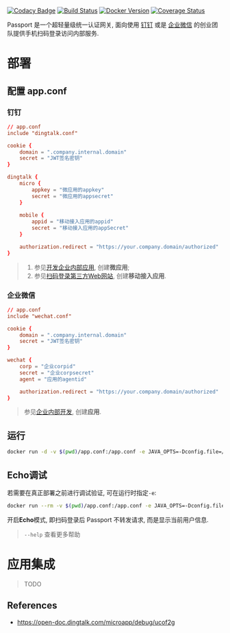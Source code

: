 [![Codacy Badge](https://api.codacy.com/project/badge/Grade/31c3f709c7c646ea80b7c4fcd130507b)](https://www.codacy.com/app/zhonglunfu/passport?utm_source=github.com&amp;utm_medium=referral&amp;utm_content=zhongl/passport&amp;utm_campaign=Badge_Grade)
[![Build Status](https://travis-ci.org/zhongl/passport.svg?branch=master)](https://travis-ci.org/zhongl/passport)
[![Docker Version](https://img.shields.io/github/tag/zhongl/passport.svg)](https://hub.docker.com/r/zhongl/passport)
[![Coverage Status](https://coveralls.io/repos/github/zhongl/passport/badge.svg?branch=master)](https://coveralls.io/github/zhongl/passport?branch=master)


Passport 是一个超轻量级统一认证网关, 面向使用 [钉钉](https://www.dingtalk.com) 或是 [企业微信](https://work.weixin.qq.com/) 的创业团队提供手机扫码登录访问内部服务.


# 部署

## 配置 app.conf

### 钉钉

```conf
// app.conf
include "dingtalk.conf"

cookie {
    domain = ".company.internal.domain"
    secret = "JWT签名密钥"
}

dingtalk {
    micro {
        appkey = "微应用的appkey"
        secret = "微应用的appsecret"
    }
    
    mobile {
        appid = "移动接入应用的appid"
        secret = "移动接入应用的appSecret"
    }

    authorization.redirect = "https://your.company.domain/authorized"
}
```

> 1. 参见[开发企业内部应用](https://open-doc.dingtalk.com/microapp/bgb96b/aw3h75), 创建**微应用**;
> 1. 参见[扫码登录第三方Web网站](https://open-doc.dingtalk.com/microapp/serverapi2/kymkv6), 创建**移动接入应用**.

### 企业微信

```conf
// app.conf
include "wechat.conf"

cookie {
    domain = ".company.internal.domain"
    secret = "JWT签名密钥"
}

wechat {
    corp = "企业corpid"
    secret = "企业corpsecret"
    agent = "应用的agentid"

    authorization.redirect = "https://your.company.domain/authorized"
}
```

> 参见[企业内部开发](https://work.weixin.qq.com/api/doc#90000/90003/90487), 创建**应用**.

## 运行

```sh
docker run -d -v $(pwd)/app.conf:/app.conf -e JAVA_OPTS=-Dconfig.file=/app.conf zhongl/passport
```

## Echo调试

若需要在真正部署之前进行调试验证, 可在运行时指定`-e`:

```sh
docker run --rm -v $(pwd)/app.conf:/app.conf -e JAVA_OPTS=-Dconfig.file=/app.conf zhongl/passport -e
```

开启**Echo**模式, 即扫码登录后 Passport 不转发请求, 而是显示当前用户信息.

> `--help` 查看更多帮助

# 应用集成

> TODO

## References

- https://open-doc.dingtalk.com/microapp/debug/ucof2g